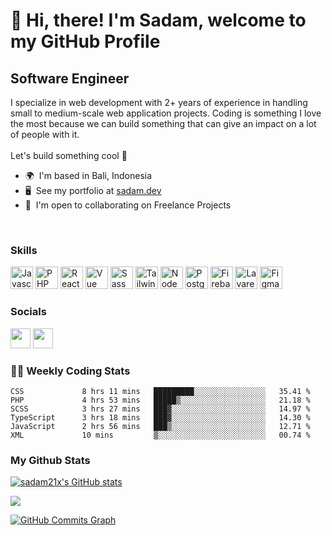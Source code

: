 👋 Hi, there! I'm Sadam, welcome to my GitHub Profile
=====================================================

Software Engineer
-----------------

I specialize in web development with 2+ years of experience in handling small to medium-scale web application projects. Coding is something I love the most because we can build something that can give an impact on a lot of people with it.
<br><br>
Let's build something cool 🚀

* 🌍  I'm based in Bali, Indonesia
* 🖥️  See my portfolio at [sadam.dev](http://sadam.dev)
* 🤝  I'm open to collaborating on Freelance Projects

<br>

### Skills

<p align="left">
<a href="https://developer.mozilla.org/en-US/docs/Web/JavaScript" target="_blank" rel="noreferrer"><img src="https://raw.githubusercontent.com/danielcranney/readme-generator/main/public/icons/skills/javascript-colored.svg" width="36" height="36" alt="Javascript" /></a>
<a href="https://www.php.net/" target="_blank" rel="noreferrer"><img src="https://raw.githubusercontent.com/danielcranney/readme-generator/main/public/icons/skills/php-colored.svg" width="36" height="36" alt="PHP" /></a>
<a href="https://reactjs.org/" target="_blank" rel="noreferrer"><img src="https://raw.githubusercontent.com/danielcranney/readme-generator/main/public/icons/skills/react-colored.svg" width="36" height="36" alt="React" /></a>
<a href="https://vuejs.org/" target="_blank" rel="noreferrer"><img src="https://raw.githubusercontent.com/danielcranney/readme-generator/main/public/icons/skills/vuejs-colored.svg" width="36" height="36" alt="Vue" /></a>
<a href="https://sass-lang.com/" target="_blank" rel="noreferrer"><img src="https://raw.githubusercontent.com/danielcranney/readme-generator/main/public/icons/skills/sass-colored.svg" width="36" height="36" alt="Sass" /></a>
<a href="https://tailwindcss.com/" target="_blank" rel="noreferrer"><img src="https://raw.githubusercontent.com/danielcranney/readme-generator/main/public/icons/skills/tailwindcss-colored.svg" width="36" height="36" alt="TailwindCSS" /></a>
<a href="https://nodejs.org/en/" target="_blank" rel="noreferrer"><img src="https://raw.githubusercontent.com/danielcranney/readme-generator/main/public/icons/skills/nodejs-colored.svg" width="36" height="36" alt="NodeJS" /></a>
<a href="https://www.postgresql.org/" target="_blank" rel="noreferrer"><img src="https://raw.githubusercontent.com/danielcranney/readme-generator/main/public/icons/skills/postgresql-colored.svg" width="36" height="36" alt="PostgreSQL" /></a>
<a href="https://firebase.google.com/" target="_blank" rel="noreferrer"><img src="https://raw.githubusercontent.com/danielcranney/readme-generator/main/public/icons/skills/firebase-colored.svg" width="36" height="36" alt="Firebase" /></a>
<a href="https://laravel.com/" target="_blank" rel="noreferrer"><img src="https://raw.githubusercontent.com/danielcranney/readme-generator/main/public/icons/skills/laravel-colored.svg" width="36" height="36" alt="Lavarel" /></a>
<a href="https://www.figma.com/" target="_blank" rel="noreferrer"><img src="https://raw.githubusercontent.com/danielcranney/readme-generator/main/public/icons/skills/figma-colored.svg" width="36" height="36" alt="Figma" /></a>
</p>


### Socials

<p align="left"> <a href="https://www.github.com/sadam21x" target="_blank" rel="noreferrer"><img src="https://raw.githubusercontent.com/danielcranney/readme-generator/main/public/icons/socials/github.svg" width="32" height="32" /></a> <a href="https://www.linkedin.com/in/sadam21x" target="_blank" rel="noreferrer"><img src="https://raw.githubusercontent.com/danielcranney/readme-generator/main/public/icons/socials/linkedin.svg" width="32" height="32" /></a></p>

### 👨‍💻 Weekly Coding Stats

<!--START_SECTION:waka-->

```text
CSS             8 hrs 11 mins   █████████░░░░░░░░░░░░░░░░   35.41 %
PHP             4 hrs 53 mins   █████▒░░░░░░░░░░░░░░░░░░░   21.18 %
SCSS            3 hrs 27 mins   ███▓░░░░░░░░░░░░░░░░░░░░░   14.97 %
TypeScript      3 hrs 18 mins   ███▓░░░░░░░░░░░░░░░░░░░░░   14.30 %
JavaScript      2 hrs 56 mins   ███▒░░░░░░░░░░░░░░░░░░░░░   12.71 %
XML             10 mins         ▒░░░░░░░░░░░░░░░░░░░░░░░░   00.74 %
```

<!--END_SECTION:waka-->

### My Github Stats

<a href="http://www.github.com/sadam21x"><img src="https://github-readme-stats.vercel.app/api?username=sadam21x&show_icons=true&hide=&count_private=true&title_color=0891b2&text_color=ffffff&icon_color=0891b2&bg_color=1c1917&hide_border=true&show_icons=true" alt="sadam21x's GitHub stats" /></a>

<a href="http://www.github.com/sadam21x"><img src="https://github-readme-streak-stats.herokuapp.com/?user=sadam21x&stroke=ffffff&background=1c1917&ring=0891b2&fire=0891b2&currStreakNum=ffffff&currStreakLabel=0891b2&sideNums=ffffff&sideLabels=ffffff&dates=ffffff&hide_border=true" /></a>

<a href="http://www.github.com/sadam21x"><img src="https://activity-graph.herokuapp.com/graph?username=sadam21x&bg_color=1c1917&color=ffffff&line=0891b2&point=ffffff&area_color=1c1917&area=true&hide_border=true&custom_title=GitHub%20Commits%20Graph" alt="GitHub Commits Graph" /></a>
